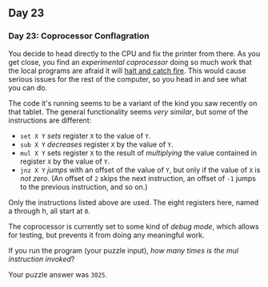 ## Day 23

### Day 23: Coprocessor Conflagration

You decide to head directly to the CPU and fix the printer from there. As you get close, you
find an _experimental coprocessor_ doing so much work that the local programs are afraid it
will [halt and catch fire](https://en.wikipedia.org/wiki/Halt_and_Catch_Fire). This would cause
serious issues for the rest of the computer, so you head in and see what you can do.

The code it's running seems to be a variant of the kind you saw recently on that tablet.
The general functionality seems _very similar_, but some of the instructions are different:

- `set X Y` _sets_ register `X` to the value of `Y`.
- `sub X Y` _decreases_ register `X` by the value of `Y`.
- `mul X Y` sets register `X` to the result of _multiplying_ the value contained in register `X` by the value of `Y`.
- `jnz X Y` _jumps_ with an offset of the value of `Y`, but only if the value of `X` is _not zero_. (An offset of `2` skips the next instruction, an offset of `-1` jumps to the previous instruction, and so on.)

Only the instructions listed above are used. The eight registers here, named a through h,
all start at `0`.

The coprocessor is currently set to some kind of _debug mode_, which allows for testing,
but prevents it from doing any meaningful work.

If you run the program (your puzzle input), _how many times is the mul instruction invoked_?

Your puzzle answer was `3025`.
